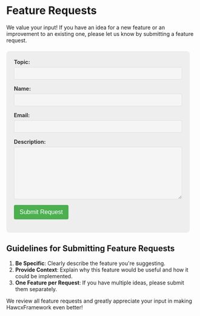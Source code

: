 # Feature Requests

We value your input! If you have an idea for a new feature or an improvement to an existing one, please let us know by submitting a feature request.

<form id="featureRequestForm" method="POST">
    <div class="form-group">
        <label for="topic">Topic:</label>
        <input type="text" id="topic" name="topic" required>
    </div>
    <div class="form-group">
        <label for="topic">Name:</label>
        <input type="text" id="name" name="name" required>
    </div>
    <div class="form-group">
        <label for="topic">Email:</label>
        <input type="text" id="email" name="email" required>
    </div>
    <div class="form-group">
        <label for="description">Description:</label>
        <textarea id="description" name="description" rows="8" required></textarea>
    </div>
    <div class="form-group">
        <button type="submit">Submit Request</button>
    </div>
</form>

<style>
    :root {
        --background-color: #eee;
        --text-color: #333333;
        --input-background: #f5f5f5;
        --input-border: #dddddd;
        --button-background: #4CAF50;
        --button-color: #ffffff;
        --button-hover: #45a049;
    }

    [data-md-color-scheme="slate"] {
        --background-color: #2e303e;
        --text-color: #ffffff;
        --input-background: #3e4051;
        --input-border: #5e616f;
        --button-background: #4CAF50;
        --button-color: #ffffff;
        --button-hover: #45a049;
    }

    #featureRequestForm {
        max-width: 500px;
        margin: 20px;
        margin-left: 0px;
        padding: 20px;
        background-color: var(--background-color);
        border-radius: 8px;
        color: var(--text-color);
    }

    .form-group {
        margin-bottom: 15px;
    }

    #featureRequestForm label {
        display: block;
        margin-bottom: 5px;
        font-weight: bold;
    }

    #featureRequestForm input[type="text"],
    #featureRequestForm textarea {
        width: 100%;
        padding: 8px;
        border: 1px solid var(--input-border);
        border-radius: 4px;
        box-sizing: border-box;
        background-color: var(--input-background);
        color: var(--text-color);
    }

    #featureRequestForm button {
        background-color: var(--button-background);
        color: var(--button-color);
        padding: 10px 15px;
        border: none;
        border-radius: 4px;
        cursor: pointer;
        font-size: 16px;
        transition: background-color 0.3s ease;
    }

    #featureRequestForm button:hover {
        background-color: var(--button-hover);
    }

    @media screen and (max-width: 600px) {
        #featureRequestForm {
            width: 90%;
            margin: 20px auto;
            padding: 15px;
        }
    }
</style>

<script>
document.getElementById('featureRequestForm').addEventListener('submit', function(e) {
    e.preventDefault();
    
    var topic = document.getElementById('topic').value;
    var description = document.getElementById('description').value;
    
    // Here you would typically send this data to your server
    // For this example, we'll just log it to the console
    console.log('Feature Request Submitted:');
    console.log('Topic:', topic);
    console.log('Description:', description);
    
    // Clear the form
    this.reset();
    
    // Show a confirmation message
    alert('Thank you for your feature request!');
});
</script>

## Guidelines for Submitting Feature Requests

1. **Be Specific**: Clearly describe the feature you're suggesting.
2. **Provide Context**: Explain why this feature would be useful and how it could be implemented.
3. **One Feature per Request**: If you have multiple ideas, please submit them separately.

We review all feature requests and greatly appreciate your input in making HawcxFramework even better!